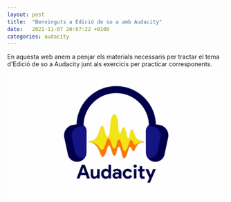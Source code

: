 ```yaml
---
layout: post
title:  "Benvinguts a Edició de so a amb Audacity"
date:   2021-11-07 20:07:22 +0100
categories: audacity
---
```

En aquesta web anem a penjar els materials necessaris per tractar el tema d'Edició de so a Audacity junt als exercicis per practicar corresponents.

![Logotip Audacity](../resources/img/logo.jpg)
